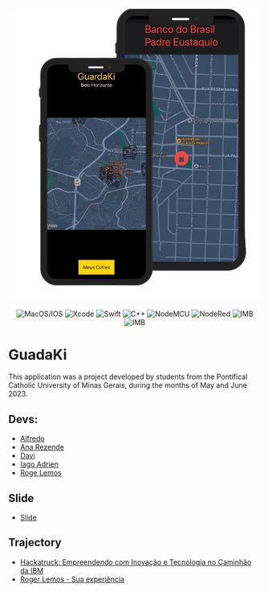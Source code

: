 ![interface](https://github.com/Miukiyn/GuadaKi/blob/main/guardaki-interface.png)
<div align="center">
  <img aling="center" alt="MacOS/IOS" height="30" width="30" src="https://cdn.jsdelivr.net/gh/devicons/devicon/icons/apple/apple-original.svg"/>
  <img aling="center" alt="Xcode" height="30" width="40" src="https://cdn.jsdelivr.net/gh/devicons/devicon/icons/xcode/xcode-original.svg"/>
  <img aling="center" alt="Swift" height="30" width="40" src="https://cdn.jsdelivr.net/gh/devicons/devicon/icons/swift/swift-original.svg"/>
  <img aling="center" alt="C++" height="30" width="40" src="https://cdn.jsdelivr.net/gh/devicons/devicon/icons/cplusplus/cplusplus-original.svg"/>
  <img aling="center" alt="NodeMCU" height="30" width="30" src="https://brandslogos.com/wp-content/uploads/images/large/arduino-logo-1.png"/>
  <img aling="center" alt="NodeRed" height="30" width="30" src="https://nodered.org/about/resources/media/node-red-icon.png"/>
  <img aling="center" alt="IMB" height="40" width="60" src="https://www.nicepng.com/png/full/858-8585442_cloud-native-intelligence-for-ibm-cloud-ibm-cloud.png"/>
  <img aling="center" alt="IMB" height="30" width="30" src="https://cdn-icons-png.flaticon.com/512/6080/6080697.png"/>
</div>



# GuadaKi
This application was a project developed by students from the Pontifical Catholic University of Minas Gerais, during the months of May and June 2023.

## Devs:
- [Alfredo](...)  
- [Ana Rezende](...)  
- [Davi](...)  
- [Iago Adrien](https://github.com/Miukiyn)  
- [Roge Lemos](...)  

## Slide
- [Slide](...)

## Trajectory
- [Hackatruck: Empreendendo com Inovação e Tecnologia no Caminhão da IBM](https://www.linkedin.com/pulse/hackatruck-empreendendo-com-inova%C3%A7%C3%A3o-e-tecnologia-da-ibm-ferreira/)
- [Roger Lemos - Sua experiência ](https://www.linkedin.com/feed/update/urn:li:activity:7076978883190824960/)


